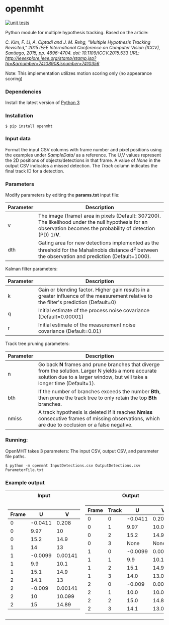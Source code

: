 # openmht
[![unit tests](https://github.com/jonperdomo/openmht/actions/workflows/unit-tests.yml/badge.svg)](https://github.com/jonperdomo/openmht/actions/workflows/unit-tests.yml)

Python module for multiple hypothesis tracking. Based on the article:

_C. Kim, F. Li, A. Ciptadi and J. M. Rehg, "Multiple Hypothesis Tracking Revisited," 2015 IEEE International Conference on Computer Vision (ICCV), Santiago, 2015, pp. 4696-4704.
doi: 10.1109/ICCV.2015.533
URL: http://ieeexplore.ieee.org/stamp/stamp.jsp?tp=&arnumber=7410890&isnumber=7410356_

Note: This implementation utilizes motion scoring only (no appearance scoring)

### Dependencies
 Install the latest version of [Python 3](https://www.python.org/downloads/)
 
### Installation

```$ pip install openmht```

### Input data
Format the input CSV columns with frame number and pixel positions using the examples under *SampleData/* as a reference.
The U,V values represent the 2D positions of objects/detections in that frame. A value of *None* in the output CSV indicates a missed detection. The *Track* column indicates the final track ID for a detection.

### Parameters
Modify parameters by editing the **params.txt** input file:

| Parameter | Description                                                                                                                                                     |
|-----------|-----------------------------------------------------------------------------------------------------------------------------------------------------------------|
| v         | The image (frame) area in pixels (Default: 307200). The likelihood under the null hypothesis for an observation becomes the probability of detection (PD) 1/**V**.  |
| dth       | Gating area for new detections implemented as the threshold for the Mahalinobis distance d<sup>2</sup> between the observation and prediction (Default=1000).   |

Kalman filter parameters:

| Parameter | Description                                                                                                                            |
|-----------|----------------------------------------------------------------------------------------------------------------------------------------|
| k         | Gain or blending factor. Higher gain results in a greater influence of the measurement relative to the filter's prediction (Default=0) |
| q         | Initial estimate of the process noise covariance (Default=0.00001)                                                                     |
| r         | Initial estimate of the measurement noise covariance (Default=0.01)                                                                    |

Track tree pruning parameters:

| Parameter | Description                                                                                                                                                                       |
|-----------|-----------------------------------------------------------------------------------------------------------------------------------------------------------------------------------|
| n         | Go back **N** frames and prune branches that diverge from the solution. Larger N yields a more accurate solution due to a larger window, but will take a longer time (Default=1). |
| bth       | If the number of branches exceeds the number **Bth**, then prune the track tree to only retain the top **Bth** branches.                                                          |
| nmiss     | A track hypothesis is deleted if it reaches **Nmiss** consecutive frames of missing observations, which are due to occlusion or a false negative.                                 |

### Running:
OpenMHT takes 3 parameters: The input CSV, output CSV, and parameter file paths.

```$ python -m openmht InputDetections.csv OutputDetections.csv ParameterFile.txt```

### Example output
<table>
<tr><th>Input</th><th>Output</th></tr>
<tr><td>

| Frame | U | V |
|--|--|--|
0|-0.0411|0.208
0|9.97|10
0|15.2|14.9
1|14|13
1|-0.0099|0.00141
1|9.9|10.1
1|15.1|14.9
2|14.1|13
2|-0.009|0.00141
2|10|10.099
2|15|14.89

</td><td>

|Frame|Track|U|V| 
|--|--|--|--|
0|0|-0.0411|0.208
0|1|9.97|10.0
0|2|15.2|14.9
0|3|None|None
1|0|-0.0099|0.00141
1|1|9.9|10.1
1|2|15.1|14.9
1|3|14.0|13.0
2|0|-0.009|0.00141
2|1|10.0|10.099
2|2|15.0|14.89
2|3|14.1|13.0

</td></tr> </table>
